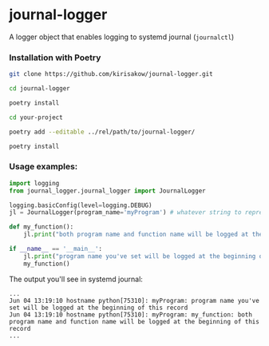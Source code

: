 # journal-logger

A logger object that enables logging to systemd journal (`journalctl`)

### Installation with Poetry
```bash
git clone https://github.com/kirisakow/journal-logger.git

cd journal-logger

poetry install
```
```bash
cd your-project

poetry add --editable ../rel/path/to/journal-logger/

poetry install
```

### Usage examples:
```py
import logging
from journal_logger.journal_logger import JournalLogger

logging.basicConfig(level=logging.DEBUG)
jl = JournalLogger(program_name='myProgram') # whatever string to represent your program logs in journalctl

def my_function():
    jl.print("both program name and function name will be logged at the beginning of this record")

if __name__ == '__main__':
    jl.print("program name you've set will be logged at the beginning of this record")
    my_function()
```
The output you'll see in systemd journal:
```log
...
Jun 04 13:19:10 hostname python[75310]: myProgram: program name you've set will be logged at the beginning of this record
Jun 04 13:19:10 hostname python[75310]: myProgram: my_function: both program name and function name will be logged at the beginning of this record
...
```
